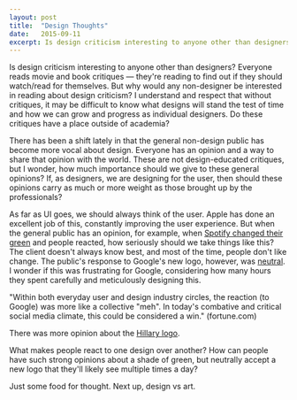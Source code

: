```yaml
---
layout: post
title:  "Design Thoughts"
date:   2015-09-11 
excerpt: Is design criticism interesting to anyone other than designers?
---
```


Is design criticism interesting to anyone other than designers? Everyone reads movie and book critiques — they're reading to find out if they should watch/read for themselves. But why would any non-designer be interested in reading about design criticism? I understand and respect that without critiques, it may be difficult to know what designs will stand the test of time and how we can grow and progress as individual designers. Do these critiques have a place outside of academia?

There has been a shift lately in that the general non-design public has become more vocal about design. Everyone has an opinion and a way to share that opinion with the world. These are not design-educated critiques, but I wonder, how much importance should we give to these general opinions? If, as designers, we are designing for the user, then should these opinions carry as much or more weight as those brought up by the professionals?

As far as UI goes, we should always think of the user. Apple has done an excellent job of this, constantly improving the user experience. But when the general public has an opinion, for example, when [Spotify changed their green](http://thenextweb.com/insider/2015/06/15/its-just-a-color/) and people reacted, how seriously should we take things like this? The client doesn't always know best, and most of the time, people don't like change. The public's response to Google's new logo, however, was [neutral](http://fortune.com/2015/09/08/google-new-logo/). I wonder if this was frustrating for Google, considering how many hours they spent carefully and meticulously designing this.

"Within both everyday user and design industry circles, the reaction (to Google) was more like a collective "meh". In today's combative and critical social media climate, this could be considered a win." (fortune.com)

There was more opinion about the [Hillary logo](http://www.politico.com/story/2015/04/design-experts-trash-hillary-clintons-new-logo-117100).

What makes people react to one design over another? How can people have such strong opinions about a shade of green, but neutrally accept a new logo that they'll likely see multiple times a day?  

Just some food for thought. Next up, design vs art.
